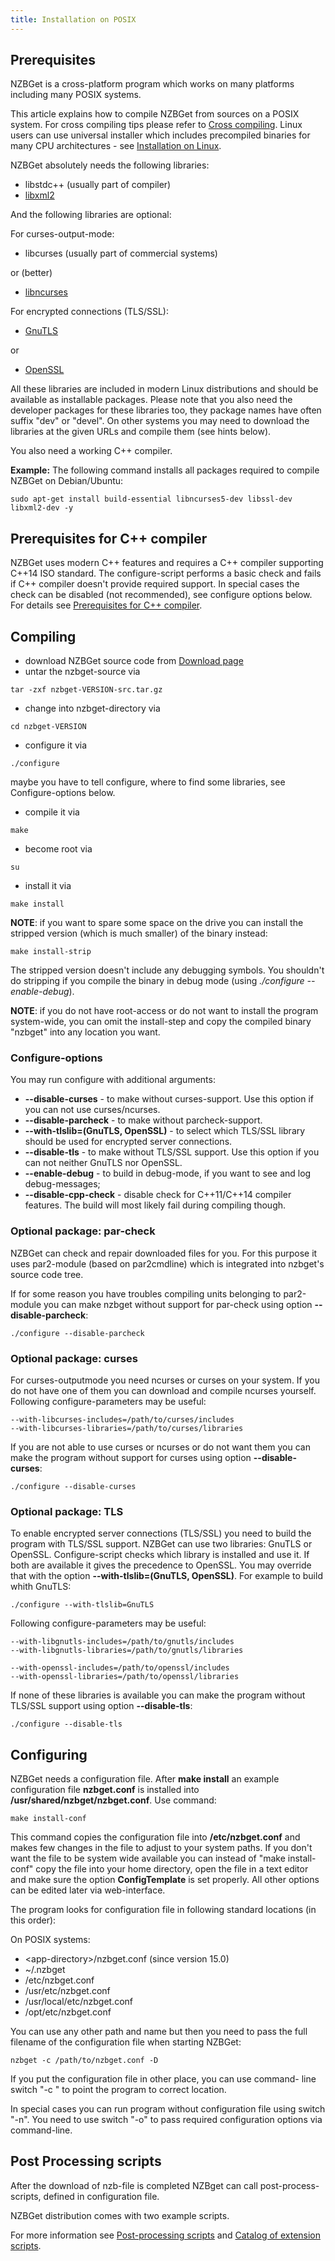 ```yaml
---
title: Installation on POSIX
---
```

## Prerequisites ##
NZBGet is a cross-platform program which works on many platforms including many POSIX systems.

This article explains how to compile NZBGet from sources on a POSIX system. For cross compiling tips please refer to [Cross compiling](cross-compiling). Linux users can use universal installer which includes precompiled binaries for many CPU architectures - see [Installation on Linux](installation-on-linux).

NZBGet absolutely needs the following libraries: 
* libstdc++ (usually part of compiler)
* [libxml2](http://www.xmlsoft.org)

And the following libraries are optional: 

For curses-output-mode: 
* libcurses (usually part of commercial systems)

 or (better)
* [libncurses](http://invisible-island.net/ncurses)

For encrypted connections (TLS/SSL): 
* [GnuTLS](https://gnutls.org)

 or 
* [OpenSSL](https://www.openssl.org)

All these libraries are included in modern Linux distributions and should be available as installable packages. Please note that you also need the developer packages for these libraries too, they package names have often suffix "dev" or "devel". On other systems you may need to download the libraries at the given URLs and compile them (see hints below).

You also need a working C++ compiler.

**Example:** The following command installs all packages required to compile NZBGet on Debian/Ubuntu:
```shell
sudo apt-get install build-essential libncurses5-dev libssl-dev libxml2-dev -y
```

## Prerequisites for C++ compiler ##
NZBGet uses modern C++ features and requires a C++ compiler supporting C++14 ISO standard. The configure-script performs a basic check and fails if C++ compiler doesn't provide required support. In special cases the check can be disabled (not recommended), see configure options below. For details see [Prerequisites for C++ compiler](prerequisites-for-c++-compiler).

## Compiling ##
* download NZBGet source code from [Download page](download)
* untar the nzbget-source via
 ```shell
tar -zxf nzbget-VERSION-src.tar.gz 
 ```
* change into nzbget-directory via
 ```shell
cd nzbget-VERSION 
 ```
* configure it via
 ```shell
./configure 
 ```
maybe you have to tell configure, where to find some libraries, see Configure-options below.
* compile it via
 ```shell
make 
 ```
* become root via
 ```shell
su 
 ```
* install it via
 ```shell
make install 
 ```
 **NOTE**: if you want to spare some space on the drive you can install the stripped version (which is much smaller) of the binary instead:
 ```shell
make install-strip
```
 The stripped version doesn't include any debugging symbols. You shouldn't do stripping if you compile the binary in debug mode (using *./configure --enable-debug*).

 **NOTE**: if you do not have root-access or do not want to install the program system-wide, you can omit the install-step and copy the compiled binary "nzbget" into any location you want. 

### Configure-options ###
You may run configure with additional arguments: 
- **-\-disable-curses** - to make without curses-support. Use this option if you can not use curses/ncurses. 
- **-\-disable-parcheck** - to make without parcheck-support.
- **-\-with-tlslib=(GnuTLS, OpenSSL)** - to select which TLS/SSL library should be used for encrypted server connections. 
- **-\-disable-tls** - to make without TLS/SSL support. Use this option if you can not neither GnuTLS nor OpenSSL. 
- **-\-enable-debug** - to build in debug-mode, if you want to see and log debug-messages;
- **-\-disable-cpp-check** - disable check for C++11/C++14 compiler features. The build will most likely fail during compiling though.

### Optional package: par-check ###
NZBGet can check and repair downloaded files for you. For this purpose it uses par2-module (based on par2cmdline) which is integrated into nzbget's source code tree.

If for some reason you have troubles compiling units belonging to par2-module you can make nzbget without support for par-check using option **-\-disable-parcheck**:
```shell
./configure --disable-parcheck
```
### Optional package: curses ##
For curses-outputmode you need ncurses or curses on your system. If you do not have one of them you can download and compile ncurses yourself. Following configure-parameters may be useful:

    --with-libcurses-includes=/path/to/curses/includes
    --with-libcurses-libraries=/path/to/curses/libraries

If you are not able to use curses or ncurses or do not want them you can make the program without support for curses using option **-\-disable-curses**:
```shell
./configure --disable-curses 
```

### Optional package: TLS ###
To enable encrypted server connections (TLS/SSL) you need to build the program with TLS/SSL support. NZBGet can use two libraries: GnuTLS or OpenSSL. Configure-script checks which library is installed and use it. If both are available it gives the precedence to OpenSSL. You may override that with the option **-\-with-tlslib=(GnuTLS, OpenSSL)**. For example to build whith GnuTLS: 
```shell
./configure --with-tlslib=GnuTLS
```

Following configure-parameters may be useful: 

    --with-libgnutls-includes=/path/to/gnutls/includes
    --with-libgnutls-libraries=/path/to/gnutls/libraries

    --with-openssl-includes=/path/to/openssl/includes
    --with-openssl-libraries=/path/to/openssl/libraries

If none of these libraries is available you can make the program without TLS/SSL support using option **-\-disable-tls**:
```shell
./configure --disable-tls
```

## Configuring ##
NZBGet needs a configuration file. After **make install** an example configuration file **nzbget.conf** is installed into **/usr/shared/nzbget/nzbget.conf**. Use command:

    make install-conf

This command copies the configuration file into **/etc/nzbget.conf** and makes few changes in the file to adjust to your system paths. If you don't want the file to be system wide available you can instead of "make install-conf" copy the file into your home directory, open the file in a text editor and make sure the option **ConfigTemplate** is set properly. All other options can be edited later via web-interface.

The program looks for configuration file in following standard locations (in this order): 

On POSIX systems:
* \<app-directory>/nzbget.conf (since version 15.0)
* ~/.nzbget
* /etc/nzbget.conf
* /usr/etc/nzbget.conf
* /usr/local/etc/nzbget.conf
* /opt/etc/nzbget.conf

You can use any other path and name but then you need to pass the full filename of the configuration file when starting NZBGet:

    nzbget -c /path/to/nzbget.conf -D

If you put the configuration file in other place, you can use command- line switch "-c <filename>" to point the program to correct location. 

In special cases you can run program without configuration file using switch "-n". You need to use switch "-o" to pass required configuration options via command-line.

## Post Processing scripts ##
After the download of nzb-file is completed NZBget can call post-process-scripts, defined in configuration file. 

NZBGet distribution comes with two example scripts.

For more information see [Post-processing scripts](post-processing-scripts) and [Catalog of extension scripts](catalog-of-extension-scripts).
